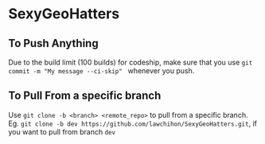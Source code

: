 # SexyGeoHatters
## To Push Anything
Due to the build limit (100 builds) for codeship, make sure that you use `git commit -m "My message --ci-skip" `
whenever you push.

## To Pull From a specific branch
Use `git clone -b <branch> <remote_repo>` to pull from a specific branch.
Eg. `git clone -b dev https://github.com/lawchihon/SexyGeoHatters.git`, if you want to pull from branch `dev`